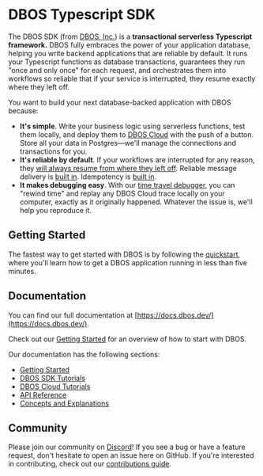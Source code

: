 # DBOS Typescript SDK

The DBOS SDK (from [DBOS, Inc.](https://dbos.dev)) is a **transactional serverless Typescript framework.**
DBOS fully embraces the power of your application database, helping you write backend applications that are reliable by default.
It runs your Typescript functions as database transactions, guarantees they run "once and only once" for each request, and orchestrates them into workflows so reliable that if your service is interrupted, they resume exactly where they left off.

You want to build your next database-backed application with DBOS because:

- **It's simple**.  Write your business logic using serverless functions, test them locally, and deploy them to [DBOS Cloud](https://docs.dbos.dev/getting-started/quickstart-cloud) with the push of a button.  Store all your data in Postgres&#8212;we'll manage the connections and transactions for you.
- **It's reliable by default**.  If your workflows are interrupted for any reason, they [will always resume from where they left off](https://docs.dbos.dev/tutorials/workflow-tutorial#reliability-guarantees).  Reliable message delivery is [built in](https://docs.dbos.dev//tutorials/workflow-communication-tutorial#reliability-guarantees-1). Idempotency is [built in](https://docs.dbos.dev/tutorials/idempotency-tutorial).
- **It makes debugging easy**.  With our [time travel debugger](https://docs.dbos.dev/cloud-tutorials/timetravel-debugging), you can "rewind time" and replay any DBOS Cloud trace locally on your computer, exactly as it originally happened. Whatever the issue is, we'll help you reproduce it.

## Getting Started

The fastest way to get started with DBOS is by following the [quickstart](https://docs.dbos.dev/getting-started/quickstart), where you'll learn how to get a DBOS application running in less than five minutes.

## Documentation

You can find our full documentation at [https://docs.dbos.dev/](https://docs.dbos.dev/).

Check out our [Getting Started](https://docs.dbos.dev/getting-started/) for an overview of how to start with DBOS.

Our documentation has the following sections:

- [Getting Started](https://docs.dbos.dev/getting-started/)
- [DBOS SDK Tutorials](https://docs.dbos.dev/category/dbos-sdk-tutorials)
- [DBOS Cloud Tutorials](https://docs.dbos.dev/category/dbos-cloud-tutorials)
- [API Reference](https://docs.dbos.dev/category/reference)
- [Concepts and Explanations](https://docs.dbos.dev/category/concepts-and-explanations)

## Community

Please join our community on [Discord](https://discord.gg/fMwQjeW5zg)!
If you see a bug or have a feature request, don't hesitate to open an issue here on GitHub.
If you're interested in contributing, check out our [contributions guide](./CONTRIBUTING.md).
